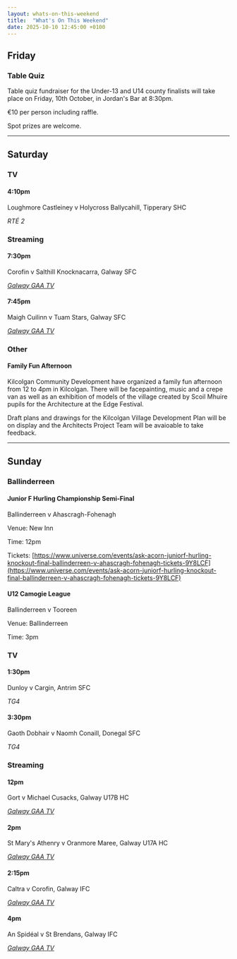 ```yaml
---
layout: whats-on-this-weekend
title:  "What's On This Weekend"
date: 2025-10-10 12:45:00 +0100
---
```


## Friday

### Table Quiz

Table quiz fundraiser for the Under-13 and U14 county finalists will take place on  Friday, 10th October, in Jordan's Bar at 8:30pm.

€10 per person including raffle. 

Spot prizes are welcome.

---

## Saturday

### TV

#### 4:10pm

Loughmore Castleiney v Holycross Ballycahill, Tipperary SHC

*RTÉ 2*

### Streaming

#### 7:30pm

Corofin v Salthill Knocknacarra, Galway SFC

[*Galway GAA TV*](https://page.inplayer.com/galwaygaatv/item.html?id=5059292)

#### 7:45pm

Maigh Cuilinn v Tuam Stars, Galway SFC

[*Galway GAA TV*](https://page.inplayer.com/galwaygaatv/item.html?id=5059293)

### Other

#### Family Fun Afternoon

Kilcolgan Community Development have organized a family fun afternoon from 12 to 4pm in Kilcolgan. There will be facepainting, music and a crepe van as well as an exhibition of models of the village created by Scoil Mhuire pupils for the Architecture at the Edge Festival.

Draft plans and drawings for the Kilcolgan Village Development Plan will be on display and the Architects Project Team will be avaioable to take feedback.

---

## Sunday

### Ballinderreen

#### Junior F Hurling Championship Semi-Final

Ballinderreen v Ahascragh-Fohenagh

Venue: New Inn

Time: 12pm

Tickets: [https://www.universe.com/events/ask-acorn-juniorf-hurling-knockout-final-ballinderreen-v-ahascragh-fohenagh-tickets-9Y8LCF](https://www.universe.com/events/ask-acorn-juniorf-hurling-knockout-final-ballinderreen-v-ahascragh-fohenagh-tickets-9Y8LCF)

#### U12 Camogie League

Ballinderreen v Tooreen

Venue: Ballinderreen

Time: 3pm

### TV

#### 1:30pm

Dunloy v Cargin, Antrim SFC

*TG4*

#### 3:30pm

Gaoth Dobhair v Naomh Conaill, Donegal SFC

*TG4*

### Streaming

#### 12pm

Gort v Michael Cusacks, Galway U17B HC

[*Galway GAA TV*](https://page.inplayer.com/galwaygaatv/item.html?id=5059291)

#### 2pm

St Mary's Athenry v Oranmore Maree, Galway U17A HC

[*Galway GAA TV*](https://page.inplayer.com/galwaygaatv/item.html?id=5059290)

#### 2:15pm

Caltra v Corofin, Galway IFC

[*Galway GAA TV*](https://page.inplayer.com/galwaygaatv/item.html?id=5059289)

#### 4pm

An Spidéal v St Brendans, Galway IFC

[*Galway GAA TV*](https://page.inplayer.com/galwaygaatv/item.html?id=5059288)